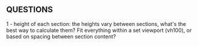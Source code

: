 ## QUESTIONS

1 - height of each section: the heights vary between sections, what's the best way to calculate them? Fit everything within a set viewport (vh100), or based on spacing between section content?
